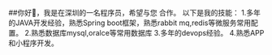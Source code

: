 ##你好👋，我是在深圳的一名程序员，希望与您 合作。 
以下是我的技能：
1.多年的JAVA开发经验，熟悉Spring boot框架，熟悉rabbit mq,redis等微服务常用配置。 
2.熟悉数据库mysql,oralce等常用数据库 
3.多年的devops经验。
4.熟悉APP和小程序开发。
